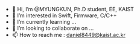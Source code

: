 - 👋 Hi, I’m @MYUNGKUN, Ph.D student, EE, KAIST
- 👀 I’m interested in Swift, Firmware, C/C++
- 🌱 I’m currently learning ...
- 💞️ I’m looking to collaborate on ...
- 📫 How to reach me : daniel8449@kaist.ac.kr

<!---
MYUNGKUN/MYUNGKUN is a ✨ special ✨ repository because its `README.md` (this file) appears on your GitHub profile.
You can click the Preview link to take a look at your changes.
--->
